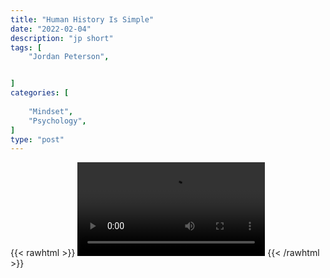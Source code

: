 ```yaml
---
title: "Human History Is Simple"
date: "2022-02-04"
description: "jp short"
tags: [
    "Jordan Peterson",


]
categories: [
    
    "Mindset",
    "Psychology",
]
type: "post"
---
```

{{< rawhtml >}}
    <video width="auto" height="auto" controls>
        <source src="https://clips.dev00ps.com/Jordan%20Peterson/Human%20history%20is%20simple%20Jordan%20Peterson.mp4" type="video/mp4"> 
    </video>
{{< /rawhtml >}}